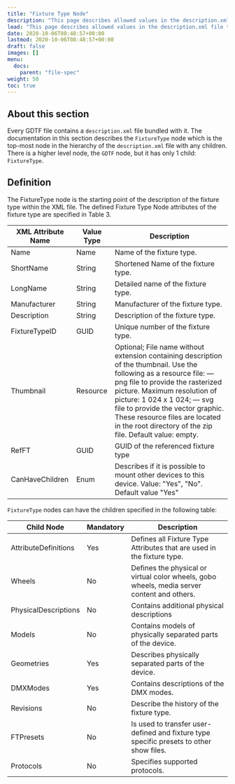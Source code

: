 ```yaml
---
title: "Fixture Type Node"
description: "This page describes allowed values in the description.xml file that is bundled with a GDTF."
lead: "This page describes allowed values in the description.xml file that is bundled with a GDTF."
date: 2020-10-06T08:48:57+00:00
lastmod: 2020-10-06T08:48:57+00:00
draft: false
images: []
menu:
  docs:
    parent: "file-spec"
weight: 50
toc: true
---
```


## About this section

Every GDTF file contains a `description.xml` file bundled with it. The documentation in this section describes the `FixtureType` node which is the top-most node in the hierarchy of the `description.xml` file with any children. There is a higher level node, the `GDTF` node, but it has only 1 child: `FixtureType`.

## Definition

The FixtureType node is the starting point of the description of the fixture type within the XML file. The defined Fixture Type Node attributes of the fixture type are specified in Table 3.

| XML Attribute Name | Value Type | Description                                                                                                                                                                                                                                                                                                                                              |
|--------------------|------------|----------------------------------------------------------------------------------------------------------------------------------------------------------------------------------------------------------------------------------------------------------------------------------------------------------------------------------------------------------|
| Name               | Name       | Name of the fixture type.                                                                                                                                                                                                                                                                                                                                |
| ShortName          | String     | Shortened Name of the fixture type.                                                                                                                                                                                                                                                                                                                      |
| LongName           | String     | Detailed name of the fixture type.                                                                                                                                                                                                                                                                                                                       |
| Manufacturer       | String     | Manufacturer of the fixture type.                                                                                                                                                                                                                                                                                                                        |
| Description        | String     | Description of the fixture type.                                                                                                                                                                                                                                                                                                                         |
| FixtureTypeID      | GUID       | Unique number of the fixture type.                                                                                                                                                                                                                                                                                                                       |
| Thumbnail          | Resource   | Optional; File name without extension containing description of the thumbnail. Use the following as a resource file: — png file to provide the rasterized picture. Maximum resolution of picture: 1 024 x 1 024; — svg file to provide the vector graphic. These resource files are located in the root directory of the zip file. Default value: empty. |
| RefFT              | GUID       | GUID of the referenced fixture type                                                                                                                                                                                                                                                                                                                      |
| CanHaveChildren    | Enum       | Describes if it is possible to mount other devices to this device.  Value: "Yes", "No". Default value "Yes"                                                                                                                                                                                                                                              |

`FixtureType` nodes can have the children specified in the following table:

| Child Node           | Mandatory | Description                                                                                 |
|----------------------|-----------|---------------------------------------------------------------------------------------------|
| AttributeDefinitions | Yes       | Defines all Fixture Type Attributes that are used in the fixture type.                      |
| Wheels               | No        | Defines the physical or virtual color wheels, gobo wheels, media server content and others. |
| PhysicalDescriptions | No        | Contains additional physical descriptions                                                   |
| Models               | No        | Contains models of physically separated parts of the device.                                |
| Geometries           | Yes       | Describes physically separated parts of the device.                                         |
| DMXModes             | Yes       | Contains descriptions of the DMX modes.                                                     |
| Revisions            | No        | Describe the history of the fixture type.                                                   |
| FTPresets            | No        | Is used to transfer user-defined and fixture type specific presets to other show files.     |
| Protocols            | No        | Specifies supported protocols.                                                              |
